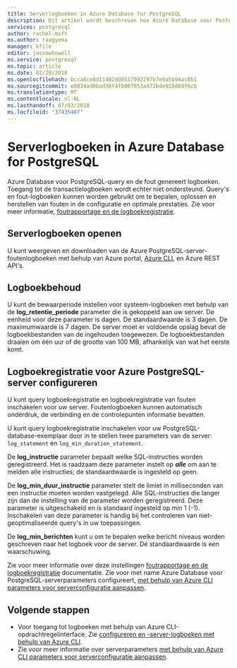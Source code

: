 ```yaml
---
title: Serverlogboeken in Azure Database for PostgreSQL
description: Dit artikel wordt beschreven hoe Azure Database voor PostgreSQL logboeken-query en de fout genereert, en hoe melden bewaarperiode is geconfigureerd.
services: postgresql
author: rachel-msft
ms.author: raagyema
manager: kfile
editor: jasonwhowell
ms.service: postgresql
ms.topic: article
ms.date: 02/28/2018
ms.openlocfilehash: bcca8ce8d11482dd8517992297b7e8a5b94ac8b1
ms.sourcegitcommit: e0834ad0bad38f4fb007053a472bde918d69f6cb
ms.translationtype: MT
ms.contentlocale: nl-NL
ms.lasthandoff: 07/03/2018
ms.locfileid: "37435487"
---
```

# <a name="server-logs-in-azure-database-for-postgresql"></a>Serverlogboeken in Azure Database for PostgreSQL 
Azure Database voor PostgreSQL-query en de fout genereert logboeken. Toegang tot de transactielogboeken wordt echter niet ondersteund. Query's en fout-logboeken kunnen worden gebruikt om te bepalen, oplossen en herstellen van fouten in de configuratie en optimale prestaties. Zie voor meer informatie, [foutrapportage en de logboekregistratie](https://www.postgresql.org/docs/9.6/static/runtime-config-logging.html).

## <a name="access-server-logs"></a>Serverlogboeken openen
U kunt weergeven en downloaden van de Azure PostgreSQL-server-foutenlogboeken met behulp van Azure portal, [Azure CLI](howto-configure-server-logs-using-cli.md), en Azure REST API's.

## <a name="log-retention"></a>Logboekbehoud
U kunt de bewaarperiode instellen voor systeem-logboeken met behulp van de **log\_retentie\_periode** parameter die is gekoppeld aan uw server. De eenheid voor deze parameter is dagen. De standaardwaarde is 3 dagen. De maximumwaarde is 7 dagen. De server moet er voldoende opslag bevat de logboekbestanden van de ingehouden toegewezen.
De logboekbestanden draaien om één uur of de grootte van 100 MB, afhankelijk van wat het eerste komt.

## <a name="configure-logging-for-azure-postgresql-server"></a>Logboekregistratie voor Azure PostgreSQL-server configureren
U kunt query logboekregistratie en logboekregistratie van fouten inschakelen voor uw server. Foutenlogboeken kunnen automatisch onderdruk, de verbinding en de controlepunten informatie bevatten.

U kunt query logboekregistratie inschakelen voor uw PostgreSQL-database-exemplaar door in te stellen twee parameters van de server: `log_statement` en `log_min_duration_statement`.

De **log\_instructie** parameter bepaalt welke SQL-instructies worden geregistreerd. Het is raadzaam deze parameter instelt op ***alle*** om aan te melden alle instructies; de standaardwaarde is ingesteld op geen.

De **log\_min\_duur\_instructie** parameter stelt de limiet in milliseconden van een instructie moeten worden vastgelegd. Alle SQL-instructies die langer zijn dan de instelling van de parameter worden geregistreerd. Deze parameter is uitgeschakeld en is standaard ingesteld op min 1 (-1). Inschakelen van deze parameter is handig bij het controleren van niet-geoptimaliseerde query's in uw toepassingen.

De **log\_min\_berichten** kunt u om te bepalen welke bericht niveaus worden geschreven naar het logboek voor de server. De standaardwaarde is een waarschuwing. 

Zie voor meer informatie over deze instellingen [foutrapportage en de logboekregistratie](https://www.postgresql.org/docs/9.6/static/runtime-config-logging.html) documentatie. Zie voor met name Azure Database voor PostgreSQL-serverparameters configureert, [met behulp van Azure CLI parameters voor serverconfiguratie aanpassen](howto-configure-server-parameters-using-cli.md).

## <a name="next-steps"></a>Volgende stappen
- Voor toegang tot logboeken met behulp van Azure CLI-opdrachtregelinterface, Zie [configureren en -server-logboeken met behulp van Azure CLI](howto-configure-server-logs-using-cli.md).
- Zie voor meer informatie over serverparameters [met behulp van Azure CLI parameters voor serverconfiguratie aanpassen](howto-configure-server-parameters-using-cli.md).
